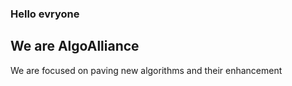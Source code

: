 
### Hello evryone 
## We are AlgoAlliance
We are focused on paving new algorithms and their enhancement
